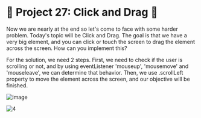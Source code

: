 
# 🎯 Project 27: Click and Drag 🥁

Now we are nearly at the end so let's come to face with some harder problem. Today's topic will be Click and Drag. The goal is that we have a very big element, and you can click or touch the screen to drag the element across the screen. How can you implement this?

For the solution, we need 2 steps. First, we need to check if the user is scrolling or not, and by using eventListener 'mouseup', 'mousemove' and 'mouseleave', we can determine that behavior. Then, we use .scrollLeft property to move the element across the screen, and our objective will be finished.

![image](https://github.com/user-attachments/assets/8de31df5-e179-438f-99a8-62e8c2b21fbf)

![4](https://github.com/user-attachments/assets/257bb9f4-87df-480a-b8e1-5fa240403c62)
